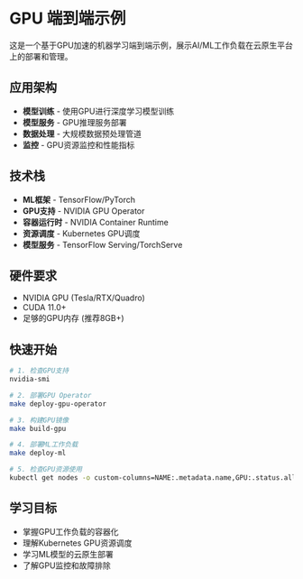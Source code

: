 # GPU 端到端示例

这是一个基于GPU加速的机器学习端到端示例，展示AI/ML工作负载在云原生平台上的部署和管理。

## 应用架构

- **模型训练** - 使用GPU进行深度学习模型训练
- **模型服务** - GPU推理服务部署
- **数据处理** - 大规模数据预处理管道
- **监控** - GPU资源监控和性能指标

## 技术栈

- **ML框架** - TensorFlow/PyTorch
- **GPU支持** - NVIDIA GPU Operator
- **容器运行时** - NVIDIA Container Runtime
- **资源调度** - Kubernetes GPU调度
- **模型服务** - TensorFlow Serving/TorchServe

## 硬件要求

- NVIDIA GPU (Tesla/RTX/Quadro)
- CUDA 11.0+
- 足够的GPU内存 (推荐8GB+)

## 快速开始

```bash
# 1. 检查GPU支持
nvidia-smi

# 2. 部署GPU Operator
make deploy-gpu-operator

# 3. 构建GPU镜像
make build-gpu

# 4. 部署ML工作负载
make deploy-ml

# 5. 检查GPU资源使用
kubectl get nodes -o custom-columns=NAME:.metadata.name,GPU:.status.allocatable."nvidia\.com/gpu"
```

## 学习目标

- 掌握GPU工作负载的容器化
- 理解Kubernetes GPU资源调度
- 学习ML模型的云原生部署
- 了解GPU监控和故障排除